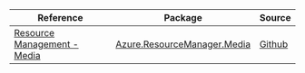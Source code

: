 | Reference | Package | Source |
|---|---|---|
|[Resource Management - Media](resourcemanager.media-readme.md)|[Azure.ResourceManager.Media](https://www.nuget.org/packages/Azure.ResourceManager.Media)|[Github](https://github.com/Azure/azure-sdk-for-net/blob/main/sdk/mediaservices/Azure.ResourceManager.Media)|
